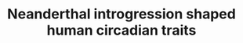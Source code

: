 ---
citation: "Velazquez-Arcelay K, Colbran LL, McArthur E, **Brand CM**, Siemann J, McMahon D, Capra JA. 2023. Neanderthal introgression shaped human circadian traits. *bioRxiv*. 2023.02.03.527061."
title: "Neanderthal introgression shaped human circadian traits"
authors: "Velazquez-Arcelay K, Colbran LL, McArthur E, **Brand CM**, Siemann J, McMahon D, Capra JA"
journal: "bioRxiv"
pub_date: "2023-02-15"
image: "/images/publications/2023-02-15_velazquez-arcelay.png"
url: "https://www.biorxiv.org/content/10.1101/2023.02.03.527061v2"
---